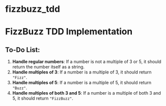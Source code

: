 # fizzbuzz_tdd

# FizzBuzz TDD Implementation

## To-Do List:
1. **Handle regular numbers**: If a number is not a multiple of 3 or 5, it should return the number itself as a string.
2. **Handle multiples of 3**: If a number is a multiple of 3, it should return `"Fizz"`.
3. **Handle multiples of 5**: If a number is a multiple of 5, it should return `"Buzz"`.
4. **Handle multiples of both 3 and 5**: If a number is a multiple of both 3 and 5, it should return `"FizzBuzz"`.